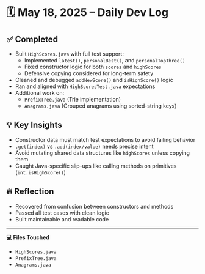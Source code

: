 # 🗓️ May 18, 2025 – Daily Dev Log

## ✅ Completed
- Built `HighScores.java` with full test support:
  - Implemented `latest()`, `personalBest()`, and `personalTopThree()`
  - Fixed constructor logic for both `scores` and `highScores`
  - Defensive copying considered for long-term safety
- Cleaned and debugged `addNewScore()` and `isHighScore()` logic
- Ran and aligned with `HighScoresTest.java` expectations
- Additional work on:
  - `PrefixTree.java` (Trie implementation)
  - `Anagrams.java` (Grouped anagrams using sorted-string keys)

## 💡 Key Insights
- Constructor data must match test expectations to avoid failing behavior
- `.get(index)` vs `.add(index/value)` needs precise intent
- Avoid mutating shared data structures like `highScores` unless copying them
- Caught Java-specific slip-ups like calling methods on primitives (`int.isHighScore()`)

## 🔥 Reflection
- Recovered from confusion between constructors and methods
- Passed all test cases with clean logic
- Built maintainable and readable code

---

**💻 Files Touched**
- `HighScores.java`
- `PrefixTree.java`
- `Anagrams.java`

